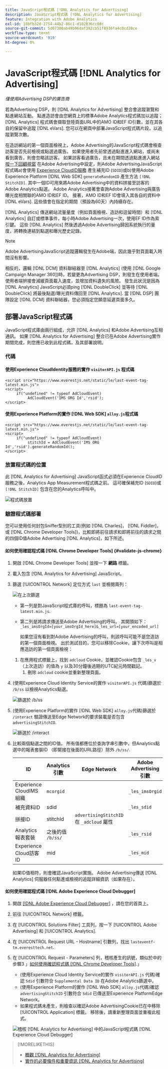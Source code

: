 ```yaml
---
title: JavaScript程式碼 [!DNL Analytics for Advertising]
description: JavaScript程式碼 [!DNL Analytics for Advertising]
feature: Integration with Adobe Analytics
exl-id: 18bfb32d-2754-44b2-86c1-d102836cc08c
source-git-commit: 5d07300ab49b96daf392cb51f8936fa4c0cd20ce
workflow-type: tm+mt
source-wordcount: '919'
ht-degree: 0%

---
```


# JavaScript程式碼 [!DNL Analytics for Advertising]

*僅使用Advertising DSP的廣告商*

若為Advertising DSP，則 [!DNL Analytics for Advertising] 整合會追蹤瀏覽和點進網站互動。 點進造訪會由您網頁上的標準Adobe Analytics程式碼加以追蹤； [!DNL Analytics] 程式碼會擷取登陸頁面URL中的AMO ID和EF ID引數，並在其各自的保留中追蹤 [!DNL eVars]. 您可以在網頁中部署JavaScript程式碼片段，以追蹤瀏覽次數。

在造訪網站的第一個頁面檢視上，Adobe Advertising的JavaScript程式碼會檢查訪客是否先前檢視或點選過廣告。 如果使用者先前曾透過點進進入網站，或尚未看到廣告，則會忽略該訪客。 如果訪客看過廣告，且未在期間透過點進進入網站 [按一下回顧視窗](/help/integrations/analytics/prerequisites.md#lookback-a4adc) 在Adobe Advertising中設定，則Adobe AdvertisingJavaScript程式碼a)會使用 [Experience CloudID服務](https://experienceleague.adobe.com/docs/id-service/using/home.html) 產生補充ID (`SDID`)或b)使用Adobe Experience Platform [!DNL Web SDK] `generateRandomID` 產生方法 `[!DNL StitchID]`. 其中一個ID可用來將Adobe Advertising中的資料拼接至訪客的Adobe Analytics點選。 Adobe Analytics接著會查詢Adobe Advertising與廣告曝光度相關聯的AMO ID和EF ID。 接著，AMO ID和EF ID會填入其各自的資料中 [!DNL eVars]. 這些值會在指定的期間（預設為60天）內持續存在。

[!DNL Analytics] 傳送網站流量量度（例如頁面檢視、造訪和逗留時間）和 [!DNL Analytics] 自訂或標準事件，每小時Adobe Advertising一次，使用EF ID作為索引鍵。 這些 [!DNL Analytics] 然後透過Adobe Advertising歸因系統執行的量度，將轉換連結到點選和曝光歷史記錄。

>[!NOTE]
>
>Adobe AdvertisingJavaScript追蹤邏輯發生在Adobe端，因此幾乎對頁面載入時間沒有影響。
>
>相反的，邏輯 [!DNL DCM] 資料聯結器至 [!DNL Analytics] (使用 [!DNL Google Campaign Manager 360])時，若變更為Advertising DSP，則發生在使用者端。 使用者端拚接會減緩頁面載入速度，並增加資料遺失的風險。 發生此狀況是因為 [!DNL Analytics] JavaScript必須ping [!DNL DoubleClick] 並等待 [!DNL DoubleClick] 將最後點選/曝光資料傳回至 [!DNL Analytics]. 當 [!DNL DSP] 團隊設定 [!DNL DCM] 資料聯結器，您必須指定您願意延遲頁面多久。

<!--
## Deploying the JavaScript Code

All users must deploy the standard JavaScript code.

Users who want to convert first-party segments from their customer data platforms to [!DNL RampIDs] or [!DNL ID5] IDs [!!!!VERIFY that it's not needed for importing segments directly from LiveRamp] must also deploy ID partner-specific JavaScript code to match conversions to view-throughs.

### The Standard Code

The standard JavaScript library consists of two lines that allow [!DNL Analytics] and Adobe Advertising to communicate with each other. If the [!DNL Analytics for Advertising] integration was completed during the Adobe Advertising implementation, then you should have already received this code with instructions on how to deploy it.

#### Implementations that use the Experience Cloud Identity Service `visitorAPI.js` code

```
<script src="https://www.everestjs.net/static/le/last-event-tag-latest.min.js">
<script>
     if("undefined" != typeof AdCloudEvent) 
          AdCloudEvent('IMS ORG Id','rsid');
</script>
```

#### Implementations that use the Experience Platform [!DNL Web SDK] `alloy.js`code

### Additional Code to Import First-Party Segments to [!DNL RampIDs] and [!DNL ID5] IDs

   * For [!DNL RampIDs], Contact your Adobe Account Team, who will give you instructions to register for a [!DNL LiveRamp] [!DNL LaunchPad] tag. Registration is free, but you must sign an agreement. Once you register, your Adobe Account Team will generate and provide a unique tag for your organization to implement on your webpages.

    [MAYBE PUT THIS BELOW] Place the [!DNL LaunchPad] tag on every page of your website, preferably as the first script within the page head tags but as high within the page head tags as possible.

   * For [!DNL ID5] IDs: Contact your Adobe Account Team, who will give you instructions to register for the tag with ID5. Registration is free, but you must sign an agreement. Once you register, a member of ID5’s technical team will provide a unique tag for your organization to implement on your webpages.
-->

## 部署JavaScript程式碼

JavaScript程式庫由兩行組成，允許 [!DNL Analytics] 和Adobe Advertising互相通訊。 如果 [!DNL Analytics for Advertising] 整合已在Adobe Advertising實作期間完成，則您應已收到此程式碼，及其部署說明。

### 代碼

#### 使用Experience CloudIdentity服務的實作 `visitorAPI.js` 程式碼

```
<script src="https://www.everestjs.net/static/le/last-event-tag-latest.min.js">
<script>
     if("undefined" != typeof AdCloudEvent) 
          AdCloudEvent('IMS ORG Id','rsid');
</script>
```

#### 使用Experience Platform的實作 [!DNL Web SDK] `alloy.js`程式碼

```
<script src="https://www.everestjs.net/static/le/last-event-tag-latest.min.js">
<script>
     if("undefined" != typeof AdCloudEvent) 
          stitchId = AdCloudEvent('IMS ORG Id','rsid').generateRandomId();
</script>
```

### 放置程式碼的位置

此 [!DNL Analytics for Advertising] JavaScript函式必須在Experience CloudID服務之後，Analytics App Measurement程式碼之前。 這可確保補充ID (`SDID`)或 `[!DNL StitchID]` 包含在您的Analytics呼叫中。

![程式碼放置](/help/integrations/assets/a4adc-code-placement.png)

### 驗證程式碼部署

您可以使用任何封包Sniffer型別的工具(例如 [!DNL Charles]， [!DNL Fiddler]，或 [!DNL Chrome Developer Tools])，比較即將前往請求和即將前往的請求之間的四個ID值Adobe Advertising [!DNL Analytics]，如下所述。

#### 如何使用確認程式碼 [!DNL Chrome Developer Tools] {#validate-js-chrome}

1. 開啟 [!DNL Chrome Developer Tools] 並按一下 **網路** 標籤。

1. 載入包含 [!DNL Analytics for Advertising] JavaScript。

1. 篩選 [!UICONTROL Network] 定位方式 `last` 並檢閱兩列：

   ![在上次篩選](/help/integrations/assets/a4adc-code-validation-filter-last.png)

   * 第一列是對JavaScript程式庫的呼叫，標題為 `last-event-tag-latest.min.js`.
   * 第二列是將請求傳送至Adobe Advertising的呼叫。 其開頭如下： `_les_imsOrgId=[your_imsOrgId_here]&_les_url=[your_encoded_url]`

     如果您沒有看到對Adobe Advertising的呼叫，則該呼叫可能不是您造訪的第一個頁面檢視。 出於測試目的，您可以移除Cookie，讓下次呼叫是相應造訪的第一個頁面檢視：

   1. 在應用程式標籤上，找到 `adcloud` Cookie，並確認Cookie包含 `_les_v` （上次造訪）的值為 `y` 以及30分鐘後過期的UTC紀元時間戳記。
      1. 刪除 `adcloud` cookie並重新整理頁面。

1. (使用Experience Cloud Identity Service的實作 `visitorAPI.js` 代碼)篩選於 `/b/ss` 以檢視Analytics點選。

   ![篩選於 `/b/ss`](/help/integrations/assets/a4adc-code-validation-filter-bss.png)

1. (使用Experience Platform的實作 [!DNL Web SDK] `alloy.js`代碼)篩選於 `/interact` 驗證傳送至Edge Network的要求裝載是否包含 `advertisingStitchID`.

   ![篩選於 `/interact`](/help/integrations/assets/a4adc-code-validation-filter-interact.png)

1. 比較兩個點選之間的ID值。 所有值都應位於查詢字串引數中，但Analytics點選中的報表套裝ID （即緊接在後面的URL路徑）除外 `/b/ss/`.

   | ID | Analytics引數 | Edge Network | Adobe Advertising引數 |
   | --- | --- | --- | --- |
   | Experience CloudIMS組織 | `mcorgid` |  | `_les_imsOrgid` |
   | 補充資料ID | sdid |  | `_les_sdid` |
   | 拼接ID | stitchId | `advertisingStitchID` 在 `_adcloud` 屬性 |  |
   | Analytics報表套裝 | 之後的值 `/b/ss/` | | `_les_rsid` |
   | Experience Cloud訪客ID | mid |  | `_les_mid` |

   如果ID值相符，則會確認JavaScript實施。 Adobe Advertising傳送 [!DNL Analytics] 伺服器任何點進或檢視的追蹤詳細資訊（如果存在）。

#### 如何使用確認程式碼 [!DNL Adobe Experience Cloud Debugger]

1. 開啟 [[!DNL Adobe Experience Cloud Debugger]](https://experienceleague.adobe.com/docs/debugger/using-v2/summary.html) ，請在您的首頁上。
1. 前往 [!UICONTROL Network] 標籤。
1. 在 [!UICONTROL Solutions Filter] 工具列，按一下 [!UICONTROL Adobe Advertising] 和 [!UICONTROL Analytics].
1. 在 [!UICONTROL Request URL - Hostname] 引數列，找出 `lasteventf-tm.everesttech.net`.
1. 在 [!UICONTROL Request - Parameters] 列，稽核產生的訊號，類似於中的步驟3 」[如何使用確認程式碼 [!DNL Chrome Developer Tools]](#validate-js-chrome).」
   * (使用Experience Cloud Identity Service的實作 `visitorAPI.js` 代碼)確認 `Sdid` 引數符合 `Supplemental Data ID` 在Adobe Analytics篩選中。
   * (使用Experience Platform的實作 [!DNL Web SDK] `alloy.js`代碼)確認 `advertisingStitchID` 引數符合 `Sdid` 已傳送至Experience PlatformEdge Network。
   * 如果程式碼未產生，則檢查以確認Adobe AdvertisingCookie已在中移除 [!UICONTROL Application] 標籤。 移除後，請重新整理頁面並重複此程式。

   ![稽核 [!DNL Analytics for Advertising] 中的JavaScript程式碼 [!DNL Experience Cloud Debugger]](/help/integrations/assets/a4adc-js-audit-debugger.png)

>[!MORELIKETHIS]
>
>* [概觀 [!DNL Analytics for Advertising]](overview.md)
>* [實作的必要條件和重要資訊 [!DNL Analytics for Advertising]](prerequisites.md)
